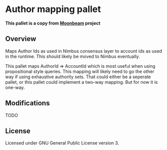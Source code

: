 # Author mapping pallet

**This pallet is a copy from [Moonbeam](https://github.com/PureStake/moonbeam) project**

## Overview

Maps Author Ids as used in Nimbus consensus layer to account ids as used in the runtime.
This should likely be moved to Nimbus eventually.

This pallet maps AuthorId => AccountId which is most useful when using propositional style
queries. This mapping will likely need to go the other way if using exhaustive authority sets.
That could either be a seperate pallet, or this pallet could implement a two-way mapping. But
for now it is one-way.

## Modifications

TODO

## License

Licensed under GNU General Public License version 3.

